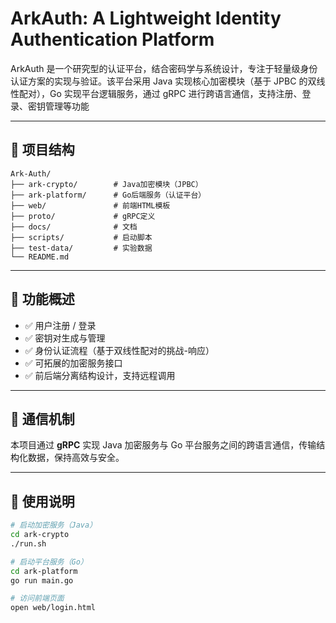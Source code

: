 # ArkAuth: A Lightweight Identity Authentication Platform

ArkAuth 是一个研究型的认证平台，结合密码学与系统设计，专注于轻量级身份认证方案的实现与验证。该平台采用 Java 实现核心加密模块（基于 JPBC 的双线性配对），Go 实现平台逻辑服务，通过 gRPC 进行跨语言通信，支持注册、登录、密钥管理等功能

---

## 🔧 项目结构

```
Ark-Auth/
├── ark-crypto/        # Java加密模块（JPBC）
├── ark-platform/      # Go后端服务（认证平台）
├── web/               # 前端HTML模板
├── proto/             # gRPC定义
├── docs/              # 文档
├── scripts/           # 启动脚本
├── test-data/         # 实验数据
└── README.md
```

---

## 🔐 功能概述

- ✅ 用户注册 / 登录
- ✅ 密钥对生成与管理
- ✅ 身份认证流程（基于双线性配对的挑战-响应）
- ✅ 可拓展的加密服务接口
- ✅ 前后端分离结构设计，支持远程调用

---

## 📡 通信机制

本项目通过 **gRPC** 实现 Java 加密服务与 Go 平台服务之间的跨语言通信，传输结构化数据，保持高效与安全。

---

## 📂 使用说明

```bash
# 启动加密服务（Java）
cd ark-crypto
./run.sh

# 启动平台服务（Go）
cd ark-platform
go run main.go

# 访问前端页面
open web/login.html
```

